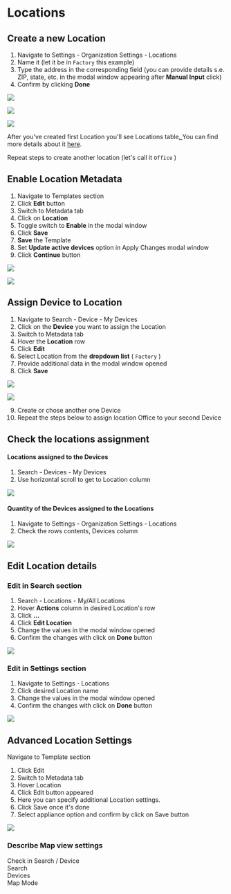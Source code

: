 # Locations

## Create a new Location 

1. Navigate to Settings - Organization Settings - Locations 
2. Name it \(let it be in `Factory` this example\)
3. Type the address in the corresponding field \(you can provide details s.e. ZIP, state, etc. in the modal window appearing after **Manual Input** click\)
4. Confirm by clicking **Done**

![](../.gitbook/assets/create_location.png)

![](../.gitbook/assets/factory.png)

![](../.gitbook/assets/factory_detailed_address.png)

After you've created first Location you'll see Locations table[. ](../web-dashboard/search/locations.md#table-contents)You can find more details about it [here](../web-dashboard/search/locations.md#table-contents).

Repeat steps to create another location \(let's call it `Office` \)

## Enable Location Metadata

1. Navigate to Templates section  
2. Click **Edit** button 
3. Switch to Metadata tab 
4. Click on **Location** 
5. Toggle switch to **Enable** in the modal window 
6. Click **Save** 
7. **Save** the Template
8. Set **Update active devices** option in Apply Changes modal window 
9. Click **Continue** button

![](../.gitbook/assets/metadata_edit.png)

![](../.gitbook/assets/apply.png)

## Assign Device to Location

1. Navigate to Search - Device - My Devices
2. Click on the **Device** you want to assign the Location
3. Switch to Metadata tab 
4. Hover the **Location** row
5. Click **Edit**
6. Select Location from the **dropdown list** \( `Factory` \)
7. Provide additional data in the modal window opened
8. Click **Save** 

![](../.gitbook/assets/device_location.png)

![](../.gitbook/assets/factory_assign.png)

9. Create or chose another one Device  
10. Repeat the steps below to assign location Office to your second Device  


## Check the locations assignment

#### Locations assigned to the Devices

1. Search - Devices - My Devices
2. Use horizontal scroll to get to Location column

![](../.gitbook/assets/serch-dev-loc.png)

#### Quantity of the Devices assigned to the Locations

1. Navigate to Settings - Organization Settings - Locations 
2. Check the rows contents, Devices column 

![](../.gitbook/assets/locations%20%282%29.png)

## Edit Location details

### Edit in Search section

1. Search - Locations - My/All Locations
2. Hover **Actions** column in desired Location's row
3. Click **...**
4. Click **Edit Location** 
5. Change the values in the modal window opened
6. Confirm the changes with click on **Done** button

![](../.gitbook/assets/edit_locations_search.png)

### Edit in Settings section

1. Navigate to Settings - Locations  
2. Click desired Location name
3. Change the values in the modal window opened
4. Confirm the changes with click on **Done** button

![](../.gitbook/assets/settings_location.png)

## Advanced Location Settings

Navigate to Template section 

1. Click Edit 
2. Switch to Metadata tab
3. Hover Location
4. Click Edit button appeared
5. Here you can specify additional Location settings.
6. Click Save once it's done
7. Select appliance option and confirm by click on Save button

![](../.gitbook/assets/add_loc_set.png)



### Describe Map view settings

Check in Search / Device   
Search   
Devices   
Map Mode 

